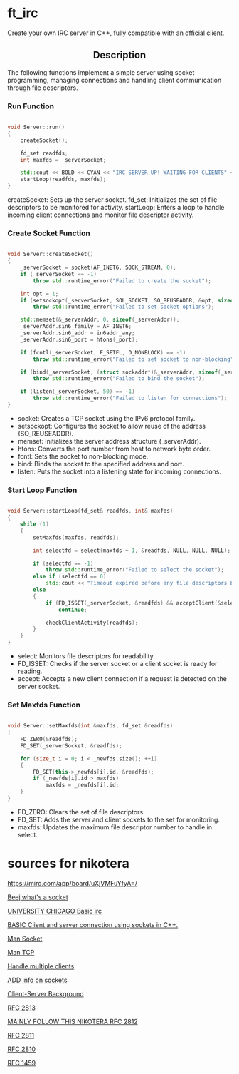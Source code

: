 # ft_irc

Create your own IRC server in C++, fully compatible with an official client.


<h2 align="center"> Description </h2>

The following functions implement a simple server using socket programming, managing connections and handling client communication through file descriptors.

<h3>Run Function</h3>

```cpp

void Server::run()
{
	createSocket();

	fd_set readfds;
	int maxfds = _serverSocket;

	std::cout << BOLD << CYAN << "IRC SERVER UP! WAITING FOR CLIENTS" << RESET << std::endl;
	startLoop(readfds, maxfds);
}

```

createSocket: Sets up the server socket.
fd_set: Initializes the set of file descriptors to be monitored for activity.
startLoop: Enters a loop to handle incoming client connections and monitor file descriptor activity.

<h3>Create Socket Function</h3>

```cpp

void Server::createSocket()
{
	_serverSocket = socket(AF_INET6, SOCK_STREAM, 0);
	if (_serverSocket == -1)
		throw std::runtime_error("Failed to create the socket");

	int opt = 1;
	if (setsockopt(_serverSocket, SOL_SOCKET, SO_REUSEADDR, &opt, sizeof(opt)) == -1)
		throw std::runtime_error("Failed to set socket options");

	std::memset(&_serverAddr, 0, sizeof(_serverAddr));
	_serverAddr.sin6_family = AF_INET6;
	_serverAddr.sin6_addr = in6addr_any;
	_serverAddr.sin6_port = htons(_port);

	if (fcntl(_serverSocket, F_SETFL, O_NONBLOCK) == -1)
		throw std::runtime_error("Failed to set socket to non-blocking");

	if (bind(_serverSocket, (struct sockaddr*)&_serverAddr, sizeof(_serverAddr)) == -1)
		throw std::runtime_error("Failed to bind the socket");

	if (listen(_serverSocket, 50) == -1)
		throw std::runtime_error("Failed to listen for connections");
}

```

- socket: Creates a TCP socket using the IPv6 protocol family.
- setsockopt: Configures the socket to allow reuse of the address (SO_REUSEADDR).
- memset: Initializes the server address structure (_serverAddr).
- htons: Converts the port number from host to network byte order.
- fcntl: Sets the socket to non-blocking mode.
- bind: Binds the socket to the specified address and port.
- listen: Puts the socket into a listening state for incoming connections.


<h3>Start Loop Function</h3>

```cpp

void Server::startLoop(fd_set& readfds, int& maxfds)
{
	while (1)
	{
		setMaxfds(maxfds, readfds);

		int selectfd = select(maxfds + 1, &readfds, NULL, NULL, NULL);

		if (selectfd == -1)
			throw std::runtime_error("Failed to select the socket");
		else if (selectfd == 0)
			std::cout << "Timeout expired before any file descriptors became ready" << std::endl;
		else
		{
			if (FD_ISSET(_serverSocket, &readfds) && acceptClient(&selectfd) == 1)
				continue;

			checkClientActivity(readfds);
		}
	}
}

```
- select: Monitors file descriptors for readability.
- FD_ISSET: Checks if the server socket or a client socket is ready for reading.
- accept: Accepts a new client connection if a request is detected on the server socket.


<h3>Set Maxfds Function</h3>

```cpp

void Server::setMaxfds(int &maxfds, fd_set &readfds)
{
	FD_ZERO(&readfds);
	FD_SET(_serverSocket, &readfds);

	for (size_t i = 0; i < _newfds.size(); ++i)
	{
		FD_SET(this->_newfds[i].id, &readfds);
		if (_newfds[i].id > maxfds)
			maxfds = _newfds[i].id;
	}
}

```

- FD_ZERO: Clears the set of file descriptors.
- FD_SET: Adds the server and client sockets to the set for monitoring.
- maxfds: Updates the maximum file descriptor number to handle in select.



# sources for nikotera

https://miro.com/app/board/uXjVMFuYfyA=/ </br>

[Beej what's a socket](https://beej.us/guide/bgnet/html/split-wide/what-is-a-socket.html#what-is-a-sockethttps://www.csd.uoc.gr/~hy556/material/tutorials/cs556-3rd-tutorial.pdf) </br>

[UNIVERSITY CHICAGO Basic irc](https://chi.cs.uchicago.edu/chirc/irc.html) </br>

[BASIC  Client and server connection using sockets in C++.](https://stackoverflow.com/questions/3509011/socket-programming-in-c) </br>

[Man Socket](https://www.linuxhowtos.org/manpages/2/socket.htm) </br>

[Man TCP](https://www.linuxhowtos.org/manpages/7/tcp.htm) </br>

[Handle multiple clients](https://www.geeksforgeeks.org/socket-programming-in-cc-handling-multiple-clients-on-server-without-multi-threading/) </br>

[ADD info on sockets](https://stackoverflow.com/questions/52755987/working-out-how-many-clients-can-connect-to-some-tcp-server-code-i-am-using) </br>

[Client-Server Background](https://beej.us/guide/bgnet/html/#client-server-background) </br>

[RFC 2813](https://datatracker.ietf.org/doc/html/rfc2813) </br>

[MAINLY FOLLOW THIS NIKOTERA RFC 2812](https://datatracker.ietf.org/doc/html/rfc2812) </br>

[RFC 2811](https://datatracker.ietf.org/doc/html/rfc2811) </br>

[RFC 2810](https://datatracker.ietf.org/doc/html/rfc2810) </br>

[RFC 1459](https://datatracker.ietf.org/doc/html/rfc1459) </br>
